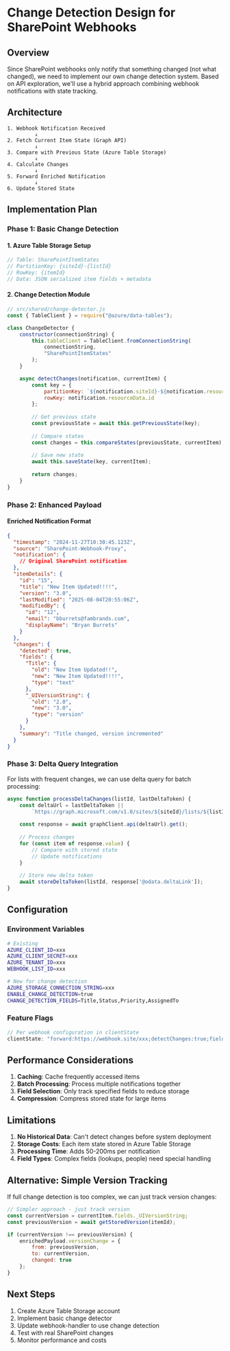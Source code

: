 # Change Detection Design for SharePoint Webhooks

## Overview

Since SharePoint webhooks only notify that something changed (not what changed), we need to implement our own change detection system. Based on API exploration, we'll use a hybrid approach combining webhook notifications with state tracking.

## Architecture

```
1. Webhook Notification Received
         ↓
2. Fetch Current Item State (Graph API)
         ↓
3. Compare with Previous State (Azure Table Storage)
         ↓
4. Calculate Changes
         ↓
5. Forward Enriched Notification
         ↓
6. Update Stored State
```

## Implementation Plan

### Phase 1: Basic Change Detection

#### 1. Azure Table Storage Setup

```javascript
// Table: SharePointItemStates
// PartitionKey: {siteId}-{listId}
// RowKey: {itemId}
// Data: JSON serialized item fields + metadata
```

#### 2. Change Detection Module

```javascript
// src/shared/change-detector.js
const { TableClient } = require("@azure/data-tables");

class ChangeDetector {
    constructor(connectionString) {
        this.tableClient = TableClient.fromConnectionString(
            connectionString, 
            "SharePointItemStates"
        );
    }

    async detectChanges(notification, currentItem) {
        const key = {
            partitionKey: `${notification.siteId}-${notification.resource}`,
            rowKey: notification.resourceData.id
        };
        
        // Get previous state
        const previousState = await this.getPreviousState(key);
        
        // Compare states
        const changes = this.compareStates(previousState, currentItem);
        
        // Save new state
        await this.saveState(key, currentItem);
        
        return changes;
    }
}
```

### Phase 2: Enhanced Payload

#### Enriched Notification Format

```json
{
  "timestamp": "2024-11-27T10:30:45.123Z",
  "source": "SharePoint-Webhook-Proxy",
  "notification": {
    // Original SharePoint notification
  },
  "itemDetails": {
    "id": "15",
    "title": "New Item Updated!!!!",
    "version": "3.0",
    "lastModified": "2025-08-04T20:55:06Z",
    "modifiedBy": {
      "id": "12",
      "email": "bburrets@fambrands.com",
      "displayName": "Bryan Burrets"
    }
  },
  "changes": {
    "detected": true,
    "fields": {
      "Title": {
        "old": "New Item Updated!!",
        "new": "New Item Updated!!!!",
        "type": "text"
      },
      "_UIVersionString": {
        "old": "2.0",
        "new": "3.0",
        "type": "version"
      }
    },
    "summary": "Title changed, version incremented"
  }
}
```

### Phase 3: Delta Query Integration

For lists with frequent changes, we can use delta query for batch processing:

```javascript
async function processDeltaChanges(listId, lastDeltaToken) {
    const deltaUrl = lastDeltaToken || 
        `https://graph.microsoft.com/v1.0/sites/${siteId}/lists/${listId}/items/delta`;
    
    const response = await graphClient.api(deltaUrl).get();
    
    // Process changes
    for (const item of response.value) {
        // Compare with stored state
        // Update notifications
    }
    
    // Store new delta token
    await storeDeltaToken(listId, response['@odata.deltaLink']);
}
```

## Configuration

### Environment Variables

```bash
# Existing
AZURE_CLIENT_ID=xxx
AZURE_CLIENT_SECRET=xxx
AZURE_TENANT_ID=xxx
WEBHOOK_LIST_ID=xxx

# New for change detection
AZURE_STORAGE_CONNECTION_STRING=xxx
ENABLE_CHANGE_DETECTION=true
CHANGE_DETECTION_FIELDS=Title,Status,Priority,AssignedTo
```

### Feature Flags

```javascript
// Per webhook configuration in clientState
clientState: "forward:https://webhook.site/xxx;detectChanges:true;fields:Title,Status"
```

## Performance Considerations

1. **Caching**: Cache frequently accessed items
2. **Batch Processing**: Process multiple notifications together
3. **Field Selection**: Only track specified fields to reduce storage
4. **Compression**: Compress stored state for large items

## Limitations

1. **No Historical Data**: Can't detect changes before system deployment
2. **Storage Costs**: Each item state stored in Azure Table Storage
3. **Processing Time**: Adds 50-200ms per notification
4. **Field Types**: Complex fields (lookups, people) need special handling

## Alternative: Simple Version Tracking

If full change detection is too complex, we can just track version changes:

```javascript
// Simpler approach - just track version
const currentVersion = currentItem.fields._UIVersionString;
const previousVersion = await getStoredVersion(itemId);

if (currentVersion !== previousVersion) {
    enrichedPayload.versionChange = {
        from: previousVersion,
        to: currentVersion,
        changed: true
    };
}
```

## Next Steps

1. Create Azure Table Storage account
2. Implement basic change detector
3. Update webhook-handler to use change detection
4. Test with real SharePoint changes
5. Monitor performance and costs